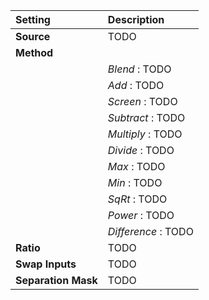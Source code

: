 | Setting             | Description         |
| :------------------ | :------------------ |
| **Source**          | TODO                |
| **Method**          |
|                     | *Blend* : TODO      |
|                     | *Add* : TODO        |
|                     | *Screen*  : TODO    |
|                     | *Subtract*  : TODO  |
|                     | *Multiply*  : TODO  |
|                     | *Divide*  : TODO    |
|                     | *Max*  : TODO       |
|                     | *Min*  : TODO       |
|                     | *SqRt*  : TODO      |
|                     | *Power* : TODO      |
|                     | *Difference* : TODO |
| **Ratio**           | TODO                |
| **Swap Inputs**     | TODO                |
| **Separation Mask** | TODO                |
